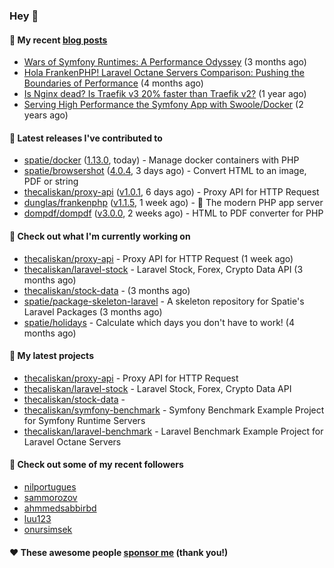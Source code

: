 ### Hey 👋

#### 📜 My recent [blog posts](https://caliskanemre.medium.com/)

- [Wars of Symfony Runtimes: A Performance Odyssey](https://medium.com/beyn-technology/wars-of-symfony-runtimes-a-performance-odyssey-7b0120e8f9e1?source=rss-cf41ab240584------2) (3 months ago)
- [Hola FrankenPHP! Laravel Octane Servers Comparison: Pushing the Boundaries of Performance](https://medium.com/beyn-technology/hola-frankenphp-laravel-octane-servers-comparison-pushing-the-boundaries-of-performance-d3e7ad8e652c?source=rss-cf41ab240584------2) (4 months ago)
- [Is Nginx dead? Is Traefik v3 20% faster than Traefik v2?](https://medium.com/beyn-technology/is-nginx-dead-is-traefik-v3-20-faster-than-traefik-v2-f28ffb7eed3e?source=rss-cf41ab240584------2) (1 year ago)
- [Serving High Performance the Symfony App with Swoole/Docker](https://medium.com/beyn-technology/serving-high-performance-the-symfony-app-with-swoole-docker-758d8f176889?source=rss-cf41ab240584------2) (2 years ago)

#### 🔭 Latest releases I've contributed to

- [spatie/docker](https://github.com/spatie/docker) ([1.13.0](https://github.com/spatie/docker/releases/tag/1.13.0), today) - Manage docker containers with PHP
- [spatie/browsershot](https://github.com/spatie/browsershot) ([4.0.4](https://github.com/spatie/browsershot/releases/tag/4.0.4), 3 days ago) - Convert HTML to an image, PDF or string
- [thecaliskan/proxy-api](https://github.com/thecaliskan/proxy-api) ([v1.0.1](https://github.com/thecaliskan/proxy-api/releases/tag/v1.0.1), 6 days ago) - Proxy API for HTTP Request
- [dunglas/frankenphp](https://github.com/dunglas/frankenphp) ([v1.1.5](https://github.com/dunglas/frankenphp/releases/tag/v1.1.5), 1 week ago) - 🧟 The modern PHP app server
- [dompdf/dompdf](https://github.com/dompdf/dompdf) ([v3.0.0](https://github.com/dompdf/dompdf/releases/tag/v3.0.0), 2 weeks ago) - HTML to PDF converter for PHP

#### 👷 Check out what I'm currently working on

- [thecaliskan/proxy-api](https://github.com/thecaliskan/proxy-api) - Proxy API for HTTP Request (1 week ago)
- [thecaliskan/laravel-stock](https://github.com/thecaliskan/laravel-stock) - Laravel Stock, Forex, Crypto Data API (3 months ago)
- [thecaliskan/stock-data](https://github.com/thecaliskan/stock-data) -  (3 months ago)
- [spatie/package-skeleton-laravel](https://github.com/spatie/package-skeleton-laravel) - A skeleton repository for Spatie&#39;s Laravel Packages (3 months ago)
- [spatie/holidays](https://github.com/spatie/holidays) - Calculate which days you don&#39;t have to work! (4 months ago)

#### 🌱 My latest projects

- [thecaliskan/proxy-api](https://github.com/thecaliskan/proxy-api) - Proxy API for HTTP Request
- [thecaliskan/laravel-stock](https://github.com/thecaliskan/laravel-stock) - Laravel Stock, Forex, Crypto Data API
- [thecaliskan/stock-data](https://github.com/thecaliskan/stock-data) - 
- [thecaliskan/symfony-benchmark](https://github.com/thecaliskan/symfony-benchmark) - Symfony Benchmark Example Project for Symfony Runtime Servers 
- [thecaliskan/laravel-benchmark](https://github.com/thecaliskan/laravel-benchmark) - Laravel Benchmark Example Project for Laravel Octane Servers

#### 👯 Check out some of my recent followers

- [nilportugues](https://github.com/nilportugues)
- [sammorozov](https://github.com/sammorozov)
- [ahmmedsabbirbd](https://github.com/ahmmedsabbirbd)
- [luu123](https://github.com/luu123)
- [onursimsek](https://github.com/onursimsek)

#### ❤️ These awesome people [sponsor me](https://github.com/sponsors/thecaliskan) (thank you!)

